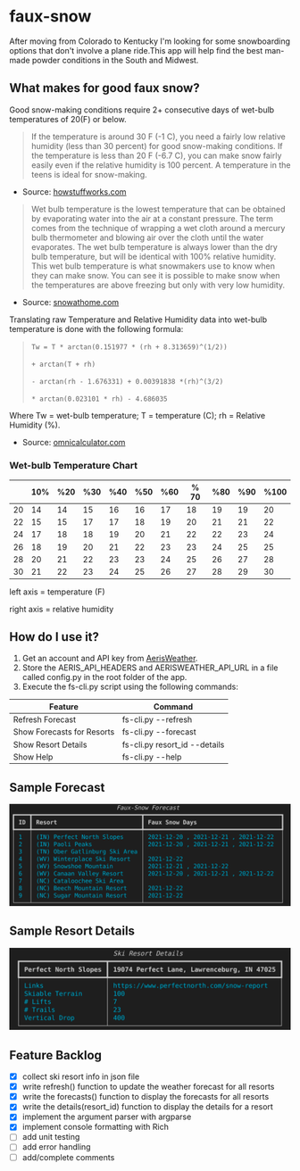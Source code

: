 # faux-snow

After moving from Colorado to Kentucky I'm looking for some snowboarding options that don't involve a plane ride.This app will help find the best man-made powder conditions in the South and Midwest.
## What makes for good faux snow?

Good snow-making conditions require 2+ consecutive days of wet-bulb temperatures of 20(F) or below.

> If the temperature is around 30 F (-1 C), you need a fairly low relative humidity (less than 30 percent) for good snow-making conditions. If the temperature is less than 20 F (-6.7 C), you can make snow fairly easily even if the relative humidity is 100 percent. A temperature in the teens is ideal for snow-making.

- Source:  [howstuffworks.com](https://adventure.howstuffworks.com/outdoor-activities/snow-sports/snow-maker3.htm)

> Wet bulb temperature is the lowest temperature that can be obtained by evaporating water into the air at a constant pressure. The term comes from the technique of wrapping a wet cloth around a mercury bulb thermometer and blowing air over the cloth until the water evaporates. The wet bulb temperature is always lower than the dry bulb temperature, but will be identical with 100% relative humidity. This wet bulb temperature is what snowmakers use to know when they can make snow. You can see it is possible to make snow when the temperatures are above freezing but only with very low humidity. 

- Source: [snowathome.com](https://www.snowathome.com/pdf/wet_bulb_chart_fahrenheit.pdf)


Translating raw Temperature and Relative Humidity data into wet-bulb temperature is done with the following formula:

> `Tw = T * arctan(0.151977 * (rh + 8.313659)^(1/2)) `
> 
> `+ arctan(T + rh) `
> 
> `- arctan(rh - 1.676331) + 0.00391838 *(rh)^(3/2) `
> 
> `* arctan(0.023101 * rh) - 4.686035`

Where Tw = wet-bulb temperature; T = temperature (C); rh = Relative Humidity (%).

- Source: [omnicalculator.com](https://www.omnicalculator.com/physics/wet-bulb#how-to-calculate-the-wet-bulb-temperature)

### Wet-bulb Temperature Chart

|  | 10% | %20 | %30 | %40 | %50 | %60 | % 70 | %80 | %90 | %100|
| ----------- | ----------- | ----------- | ----------- | ----------- | ----------- | ----------- | ----------- | ----------- | ----------- | ----------- |
| 20 | 14 | 14 | 15 | 16 | 16 | 17 | 18 | 19 | 19 | 20 |
| 22 | 15 | 15 | 17 | 17 | 18 | 19 | 20 | 21 | 21 | 22 |
| 24 | 17 | 18 | 18 | 19 | 20 | 21 | 22 | 22 | 23 | 24 |
| 26 | 18 | 19 | 20 | 21 | 22 | 23 | 23 | 24 | 25 | 25 |
| 28 | 20 | 21 | 22 | 23 | 23 | 24 | 25 | 26 | 27 | 28 |
| 30 | 21 | 22 | 23 | 24 | 25 | 26 | 27 | 28 | 29 | 30|

left axis = temperature (F)

right axis = relative humidity

## How do I use it?

1. Get an account and API key from [AerisWeather](https://rapidapi.com/aerisweather-aerisweather/api/aerisweather1/).
2. Store the AERIS_API_HEADERS and  AERISWEATHER_API_URL in a file called config.py in the root folder of the app. 
3. Execute the fs-cli.py script using the following commands:

| Feature | Command |
| ----------- | ----------- |
| Refresh Forecast | fs-cli.py --refresh |
| Show Forecasts for Resorts | fs-cli.py --forecast |
| Show Resort Details | fs-cli.py resort_id --details |
| Show Help | fs-cli.py --help |

## Sample Forecast

![forecast screenshot](images/forecast.png)

## Sample Resort Details

![details screenshot](images/details.png)

## Feature Backlog
- [X] collect ski resort info in json file
- [X] write refresh() function to update the weather forecast for all resorts
- [X] write the forecasts() function to display the forecasts for all resorts
- [X] write the details(resort_id) function to display the details for a resort
- [X] implement the argument parser with argparse
- [X] implement console formatting with Rich
- [ ] add unit testing
- [ ] add error handling
- [ ] add/complete comments